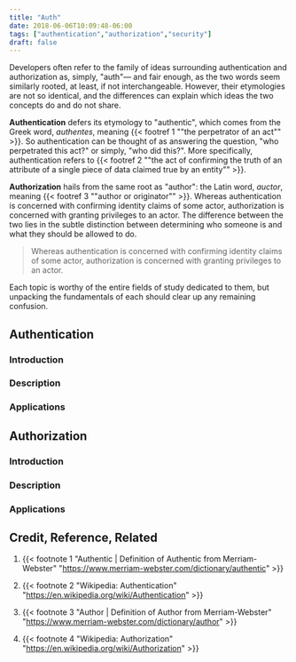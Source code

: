 ```yaml
---
title: "Auth"
date: 2018-06-06T10:09:48-06:00
tags: ["authentication","authorization","security"]
draft: false
---
```


Developers often refer to the family of ideas surrounding authentication and authorization as, simply, "auth"&mdash; and fair enough, as the two words seem similarly rooted, at least, if not interchangeable. However, their etymologies are not so identical, and the differences can explain which ideas the two concepts do and do not share.

**Authentication** defers its etymology to "authentic", which comes from the Greek word, *authentes*, meaning {{< footref 1 "\"the perpetrator of an act\"" >}}.  So authentication can be thought of as answering the question, "who perpetrated this act?" or simply, "who did this?".  More specifically, authentication refers to {{< footref 2 "\"the act of confirming the truth of an attribute of a single piece of data claimed true by an entity\"" >}}.

**Authorization** hails from the same root as "author": the Latin word, *auctor*, meaning {{< footref 3 "\"author or originator\"" >}}.  Whereas authentication is concerned with confirming identity claims of some actor, authorization is concerned with granting privileges to an actor.  The difference between the two lies in the subtle distinction between determining who someone is and what they should be allowed to do.

> Whereas authentication is concerned with confirming identity claims of some actor, authorization is concerned with granting privileges to an actor.

Each topic is worthy of the entire fields of study dedicated to them, but unpacking the fundamentals of each should clear up any remaining confusion.

## Authentication

### Introduction

### Description

### Applications

## Authorization

### Introduction

### Description

### Applications

## Credit, Reference, Related

1. {{< footnote 1 "Authentic | Definition of Authentic from Merriam-Webster" "https://www.merriam-webster.com/dictionary/authentic" >}}

1. {{< footnote 2 "Wikipedia: Authentication" "https://en.wikipedia.org/wiki/Authentication" >}}

1. {{< footnote 3 "Author | Definition of Author from Merriam-Webster" "https://www.merriam-webster.com/dictionary/author" >}}

1. {{< footnote 4 "Wikipedia: Authorization" "https://en.wikipedia.org/wiki/Authorization" >}}
